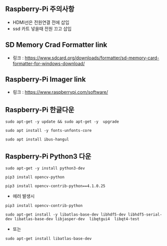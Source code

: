 ## Raspberry-Pi 주의사항
- HDMI선은 전원연결 전에 삽입
- ssd 카트 넣을때 전원 끄고 삽입

## SD Memory Crad Formatter link
- 링크 : https://www.sdcard.org/downloads/formatter/sd-memory-card-formatter-for-windows-download/

## Raspberry-Pi Imager link
- 링크 : https://www.raspberrypi.com/software/

## Raspberry-Pi 한글다운
   ```
   sudo apt-get -y update && sudo apt-get -y  upgrade
   
   sudo apt install -y fonts-unfonts-core
   
   sudo apt install ibus-hangul
   ```
## Raspberry-Pi Python3 다운
   ```
   sudo apt-get -y install python3-dev
   
   pip3 install opencv-python
   
   pip3 install opencv-contrib-python==4.1.0.25
   ```
   - 에러 발생시
   ```
   pip3 install opencv-contrib-python 
   
   sudo apt-get install -y libatlas-base-dev libhdf5-dev libhdf5-serial-dev libatlas-base-dev libjasper-dev  libqtgui4  libqt4-test
   ```
   - 또는
   ```
   sudo apt-get install libatlas-base-dev
   ```
